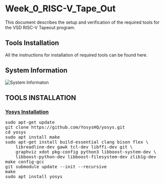 # Week_0_RISC-V_Tape_Out
This document describes the setup and verification of the required tools for the VSD RISC-V Tapeout program.
## Tools Installation
All the instructions for installation of required tools can be found here.
## System Information
![System Informaton](https://github.com/Rahul-Sivesh-11/Week_0_RISC-V_Tape_Out/blob/main/Images/Screenshot%20from%202025-09-19%2022-54-15.png)
## TOOLS INSTALLATION
### <ins>Yosys Installation</ins>
<pre>sudo apt-get update
git clone https://github.com/YosysHQ/yosys.git
cd yosys
sudo apt install make
sudo apt-get install build-essential clang bison flex \
    libreadline-dev gawk tcl-dev libffi-dev git \
    graphviz xdot pkg-config python3 libboost-system-dev \
    libboost-python-dev libboost-filesystem-dev zlib1g-dev
make config-gcc
git submodule update --init --recursive
make
sudo apt install yosys</pre>
